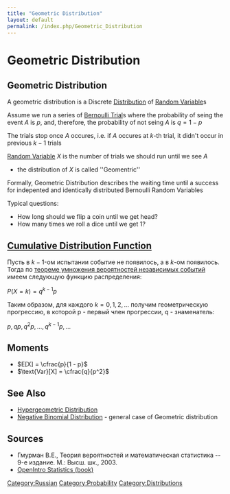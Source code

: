```yaml
---
title: "Geometric Distribution"
layout: default
permalink: /index.php/Geometric_Distribution
---
```


# Geometric Distribution

## Geometric Distribution
A geometric distribution is a Discrete [Distribution](Distribution) of [Random Variable](Random_Variable)s


Assume we run a series of [Bernoulli Trial](Bernoulli_Trial)s where the probability of seing the event $A$ is $p$, and, therefore, the probability of not seing $A$ is $q = 1 - p$

The trials stop once $A$ occures, i.e. if $A$ occures at $k$-th trial, it didn't occur in previous $k -1$ trials

[Random Variable](Random_Variable) $X$ is the number of trials we should run until we see $A$ 
- the distribution of $X$ is called ''Geomentric''

Formally, Geometric Distribution describes the waiting time until a success for indepented and identically distributed Bernoulli Random Variables



Typical questions:
- How long should we flip a coin until we get head? 
- How many times we roll a dice until we get 1?


## [Cumulative Distribution Function](Cumulative_Distribution_Function)
Пусть в $k-1$-ом испытании событие не появилось, а в $k$-ом появилось. Тогда по [теореме умножения вероятностей независимых событий](Chain_and_Sum_Rules_in_Probability#Теорема_произведения_вероятностей) имеем следующую функцию распределения:

$P(X = k) = q^{k - 1} p$

Таким образом, для каждого $k = 0, 1, 2, ...$ получим геометрическую прогрессию, в которой p - первый член прогрессии, q - знаменатель:

$p, qp, q^2 p, ..., q^{k - 1} p, ...$

## Moments
- $E[X] = \cfrac{p}{1 - p}$
- $\text{Var}[X] = \cfrac{q}{p^2}$


## See Also
- [Hypergeometric Distribution](Hypergeometric_Distribution)
- [Negative Binomial Distribution](Negative_Binomial_Distribution) - general case of Geometric distribution

## Sources
- Гмурман В.Е., Теория вероятностей и математическая статистика -- 9-е издание. М.: Высш. шк., 2003.
- [OpenIntro Statistics (book)](OpenIntro_Statistics_(book))

[Category:Russian](Category_Russian)
[Category:Probability](Category_Probability)
[Category:Distributions](Category_Distributions)